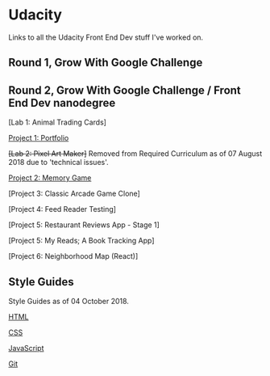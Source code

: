 # Udacity
Links to all the Udacity Front End Dev stuff I've worked on.

## Round 1, Grow With Google Challenge

## Round 2, Grow With Google Challenge / Front End Dev nanodegree

[Lab 1: Animal Trading Cards]

[Project 1: Portfolio](https://github.com/terribedore/gwg-r2-fend-project1-portfolio)

~~[Lab 2: Pixel Art Maker]~~ Removed from Required Curriculum as of 07 August 2018 due to 'technical issues'.

[Project 2: Memory Game](https://github.com/terribedore/fend-project-memory-game)

[Project 3: Classic Arcade Game Clone]

[Project 4: Feed Reader Testing]

[Project 5: Restaurant Reviews App - Stage 1]

[Project 5: My Reads; A Book Tracking App]

[Project 6: Neighborhood Map (React)]

## Style Guides

Style Guides as of 04 October 2018.

[HTML](https://github.com/terribedore/Udacity/blob/master/HTML_Udacity_Nanodegree_Style_Guide.pdf)

[CSS](https://github.com/terribedore/Udacity/blob/master/CSS_Udacity_Nanodegree_Style_Guide.pdf)

[JavaScript](https://github.com/terribedore/Udacity/blob/master/JavaScript_Udacity_Nanodegree_Style_Guide.pdf)

[Git](https://github.com/terribedore/Udacity/blob/master/Git_Udacity_Nanodegree_Style_Guide.pdf)
